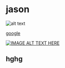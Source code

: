 # jason




<img src="https://s.yimg.com/cv/apiv2/twfrontpage/logo/Yahoo-TW-desktop-FP@2x.png" alt="alt text" title="image Title" />

<a href="http://www.google.com">google</a>



[![IMAGE ALT TEXT HERE](https://img.youtube.com/vi/YOUTUBE_VIDEO_ID_HERE/0.jpg)](https://www.youtube.com/watch?v=YOUTUBE_VIDEO_ID_HERE)


## hghg
